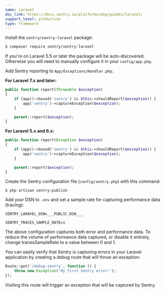 ```yaml
---
name: Laravel
doc_link: https://docs.sentry.io/platforms/php/guides/laravel/
support_level: production
type: framework
---
```


Install the `sentry/sentry-laravel` package:

```bash
$ composer require sentry/sentry-laravel
```

If you're on Laravel 5.5 or later the package will be auto-discovered. Otherwise you will need to manually configure it in your `config/app.php`.

Add Sentry reporting to `App/Exceptions/Handler.php`.

**For Laravel 7.x and later:**

```php
public function report(Throwable $exception)
{
    if (app()->bound('sentry') && $this->shouldReport($exception)) {
        app('sentry')->captureException($exception);
    }

    parent::report($exception);
}
```

**For Laravel 5.x and 6.x:**

```php
public function report(Exception $exception)
{
    if (app()->bound('sentry') && $this->shouldReport($exception)) {
        app('sentry')->captureException($exception);
    }

    parent::report($exception);
}
```

Create the Sentry configuration file (`config/sentry.php`) with this command:

```shell
$ php artisan sentry:publish
```

Add your DSN to `.env` and set a sample rate for capturing performance data (tracing):

```shell
SENTRY_LARAVEL_DSN=___PUBLIC_DSN___

SENTRY_TRACES_SAMPLE_RATE=1
```

The above configuration captures both error and performance data. To reduce the volume of performance data captured, or disable it entirely, change tracesSampleRate to a value between 0 and 1.


You can easily verify that Sentry is capturing errors in your Laravel application by creating a debug route that will throw an exception:

```php
Route::get('/debug-sentry', function () {
    throw new Exception('My first Sentry error!');
});
```

Visiting this route will trigger an exception that will be captured by Sentry.
